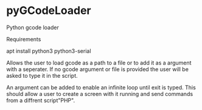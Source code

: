 # pyGCodeLoader
Python gcode loader

Requirements

apt install python3 python3-serial

Allows the user to load gcode as a path to a file or to add it as a argument with a seperater.
If no gcode argument or file is provided the user will be asked to type it in the script.

An argument can be added to enable an infinite loop until exit is typed.
This should allow a user to create a screen with it running and send commands from a diffrent script"PHP".

